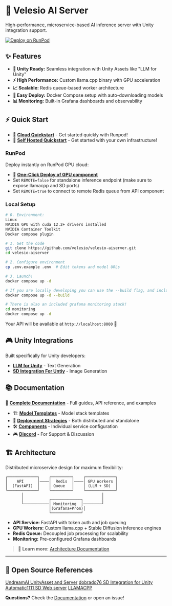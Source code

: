 # 🚀 Velesio AI Server

High-performance, microservice-based AI inference server with Unity integration support.

[![Deploy on RunPod](https://img.shields.io/badge/Deploy%20on-RunPod-blue?style=for-the-badge)](https://console.runpod.io/deploy?template=3rsr5dzv50&ref=muhg2w55)

## ✨ Features

- **🎯 Unity Ready:** Seamless integration with Unity Assets like "LLM for Unity"
- **⚡ High Performance:** Custom llama.cpp binary with GPU acceleration
- **📈 Scalable:** Redis queue-based worker architecture
- **🐳 Easy Deploy:** Docker Compose setup with auto-downloading models
- **📊 Monitoring:** Built-in Grafana dashboards and observability

## ⚡ Quick Start

- 🚀 **[Cloud Quickstart](docs/quickstart-runpod.md)** - Get started quickly with Runpod!
- 🚀 **[Self Hosted Quickstart](docs/quickstart-selfhost.md)** - Get started with your own infrastructure!

### RunPod
Deploy instantly on RunPod GPU cloud:
- 🔗 **[One-Click Deploy of GPU component](https://console.runpod.io/deploy?template=3rsr5dzv50&ref=muhg2w55)**
- Set `REMOTE=false` for standalone inference endpoint (make sure to expose llamacpp and SD ports)
- Set `REMOTE=true` to connect to remote Redis queue from API component

### Local Setup
```bash
# 0. Environment:
Linux
NVIDIA GPU with cuda 12.2+ drivers installed
NVIDIA Container Toolkit
Docker compose plugin

# 1. Get the code
git clone https://github.com/velesio/velesio-aiserver.git
cd velesio-aiserver

# 2. Configure environment
cp .env.example .env  # Edit tokens and model URLs

# 3. Launch!
docker compose up -d

# If you are locally developing you can use the --build flag, and include the undreamai_server binaries in the /gpu dir with the server_setup.sh script
docker compose up -d --build

# There is also an included grafana monitoring stack!
cd monitoring
docker compose up -d
```

Your API will be available at `http://localhost:8000` 🎉

## 🎮 Unity Integrations

Built specifically for Unity developers:

- **[LLM for Unity](https://assetstore.unity.com/packages/tools/ai-ml-integration/llm-for-unity-273604)** - Text Generation
- **[SD Integration For Untiy](https://github.com/dobrado76/Stable-Diffusion-Unity-Integration)** - Image Generation

## 📚 Documentation

📖 **[Complete Documentation](https://velesio.github.io/velesio-aiserver/)** - Full guides, API reference, and examples

- 🏗️ **[Model Templates](docs/model-templates.md)** - Model stack templates
- 🚢 **[Deployment Strategies](docs/model-templates.md)** - Both distributed and standalone
- 🛠️ **[Components](docs/model-templates.md)** - Individual service configuration
- 🎮 **[Discord](https://discord.gg/3WgaZqCq)** - For Support & Discussion

## 🏗️ Architecture

Distributed microservice design for maximum flexibility:

```
┌─────────────┐    ┌─────────┐    ┌─────────────┐
│    API      │────│  Redis  │────│ GPU Workers │
│  (FastAPI)  │    │ Queue   │    │ (LLM + SD)  │
└─────────────┘    └─────────┘    └─────────────┘
       │                                  │
       │           ┌─────────────┐        │
       └───────────│ Monitoring  │────────┘
                   │(Grafana+Prom)│
                   └─────────────┘
```

- **API Service:** FastAPI with token auth and job queuing
- **GPU Workers:** Custom llama.cpp + Stable Diffusion inference engines  
- **Redis Queue:** Decoupled job processing for scalability
- **Monitoring:** Pre-configured Grafana dashboards

> 📖 **Learn more:** [Architecture Documentation](docs/architecture.md)

---

## 🔌 Open Source References
[UndreamAI UnityAsset and Server](https://github.com/undreamai)
[dobrado76 SD Integration for Unity](https://github.com/dobrado76/Stable-Diffusion-Unity-Integration)
[Automatic1111 SD Web server](https://github.com/AUTOMATIC1111/stable-diffusion-webui)
[LLAMACPP](https://github.com/ggml-org/llama.cpp)

**Questions?** Check the [Documentation](docs/) or open an issue!
